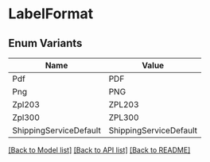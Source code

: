 # LabelFormat

## Enum Variants

| Name | Value |
|---- | -----|
| Pdf | PDF |
| Png | PNG |
| Zpl203 | ZPL203 |
| Zpl300 | ZPL300 |
| ShippingServiceDefault | ShippingServiceDefault |


[[Back to Model list]](../README.md#documentation-for-models) [[Back to API list]](../README.md#documentation-for-api-endpoints) [[Back to README]](../README.md)


